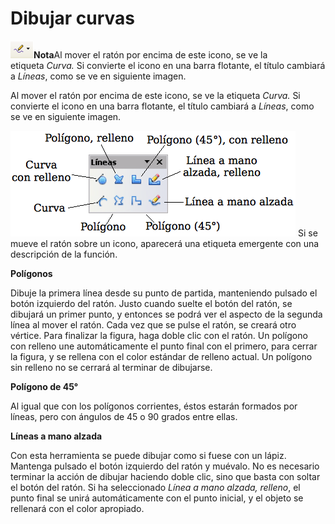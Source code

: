 
# Dibujar curvas

![](https://raw.githubusercontent.com/catedu/libreOffice-la-suite-ofimatica-libre/master/img/Captura_de_pantalla_2016-11-30_a_las_15.22.16.png)<td width="101" bgcolor="#94bd5e">**Nota**</td><td width="627" valign="top">Al mover el ratón por encima de este icono, se ve la etiqueta *Curva.* Si convierte el icono en una barra flotante, el título cambiará a *Líneas*, como se ve en siguiente imagen.</td>

Al mover el ratón por encima de este icono, se ve la etiqueta *Curva.* Si convierte el icono en una barra flotante, el título cambiará a *Líneas*, como se ve en siguiente imagen.

![](https://raw.githubusercontent.com/catedu/libreOffice-la-suite-ofimatica-libre/master/img/Captura_de_pantalla_2016-11-30_a_las_15.21.48.png)
Si se mueve el ratón sobre un icono, aparecerá una etiqueta emergente con una descripción de la función.

**Polígonos**

Dibuje la primera línea desde su punto de partida, manteniendo pulsado el botón izquierdo del ratón. Justo cuando suelte el botón del ratón, se dibujará un primer punto, y entonces se podrá ver el aspecto de la segunda línea al mover el ratón. Cada vez que se pulse el ratón, se creará otro vértice. Para finalizar la figura, haga doble clic con el ratón. Un polígono con relleno une automáticamente el punto final con el primero, para cerrar la figura, y se rellena con el color estándar de relleno actual. Un polígono sin relleno no se cerrará al terminar de dibujarse.

**Polígono de 45°**

Al igual que con los polígonos corrientes, éstos estarán formados por líneas, pero con ángulos de 45 o 90 grados entre ellas.

**Líneas a mano alzada**

Con esta herramienta se puede dibujar como si fuese con un lápiz. Mantenga pulsado el botón izquierdo del ratón y muévalo. No es necesario terminar la acción de dibujar haciendo doble clic, sino que basta con soltar el botón del ratón. Si ha seleccionado *Línea a mano alzada, relleno*, el punto final se unirá automáticamente con el punto inicial, y el objeto se rellenará con el color apropiado.



